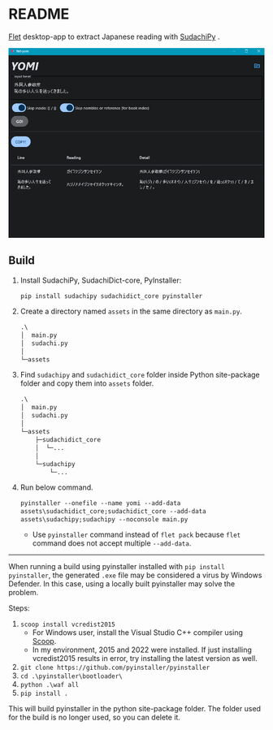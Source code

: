 # README

[Flet](https://flet.dev/) desktop-app to extract Japanese reading with [SudachiPy](https://github.com/WorksApplications/SudachiPy) .

![img](./images/demo.png)

## Build

1. Install SudachiPy, SudachiDict-core, PyInstaller:

    ```
    pip install sudachipy sudachidict_core pyinstaller
    ```

1. Create a directory named `assets` in the same directory as `main.py`.

    ```
    .\
    │  main.py
    │  sudachi.py
    │
    └─assets
    ```

1. Find `sudachipy` and `sudachidict_core` folder inside Python site-package folder and copy them into `assets` folder.

    ```
    .\
    │  main.py
    │  sudachi.py
    │
    └─assets
        ├─sudachidict_core
        │  └─...
        │
        └─sudachipy
            └─...
    ```

1. Run below command.

    ```
    pyinstaller --onefile --name yomi --add-data assets\sudachidict_core;sudachidict_core --add-data assets\sudachipy;sudachipy --noconsole main.py
    ```

    + Use `pyinstaller` command instead of `flet pack` because `flet` command does not accept multiple `--add-data`.

---

When running a build using pyinstaller installed with `pip install pyinstaller`, the generated `.exe` file may be considered a virus by Windows Defender.
In this case, using a locally built pyinstaller may solve the problem.

Steps:

1. `scoop install vcredist2015`
    + For Windows user, install the Visual Studio C++ compiler using [Scoop](https://scoop.sh/).
    + In my environment, 2015 and 2022 were installed. If just installing vcredist2015 results in error, try installing the latest version as well.
1. `git clone https://github.com/pyinstaller/pyinstaller`
1. `cd .\pyinstaller\bootloader\`
1. `python .\waf all`
1. `pip install .`

This will build pyinstaller in the python site-package folder.
The folder used for the build is no longer used, so you can delete it.
